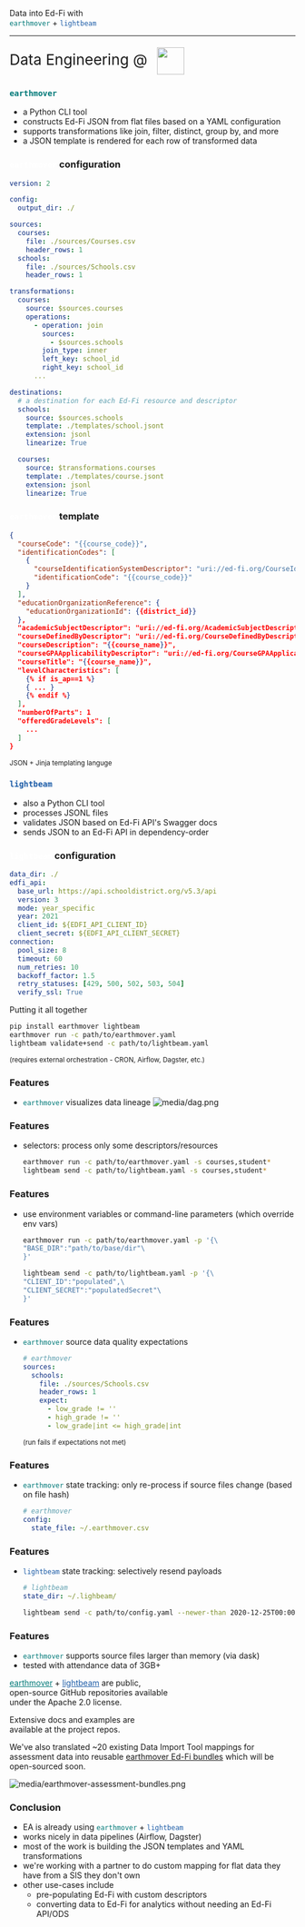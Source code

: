 [comment]: # (controls: true)
[comment]: # (keyboard: true)
[comment]: # (markdown: { smartypants: true })
[comment]: # (hash: false)
[comment]: # (respondToHashChanges: false)



Data into Ed-Fi with<br /><code style="color:#007978;">earthmover</code> + <code style="color:#1c5ca7;">lightbeam</code>

<hr style="border-width:1px 0 0 0;" />

<!-- <strong>Tom Reitz</strong> &nbsp; &nbsp;  -->
<div style="font-size:26px; line-height:56px;">Data Engineering @ <img src="media/ea_logo.png" style="height:48px; width:auto; margin:0; padding:0 10px; vertical-align:middle;" /></div>



[comment]: # (!!! data-auto-animate)

### <code style="color:#007978;">earthmover</code>
* a Python CLI tool  <!-- .element: class="fragment" data-fragment-index="2" -->
* constructs Ed-Fi JSON from flat files based on a YAML configuration  <!-- .element: class="fragment" data-fragment-index="3" -->
* supports transformations like join, filter, distinct, group by, and more  <!-- .element: class="fragment" data-fragment-index="4" -->
* a JSON template is rendered for each row of transformed data  <!-- .element: class="fragment" data-fragment-index="5" -->



[comment]: # (!!! data-auto-animate)

### <code style="color:#FFF;">earthmover</code> configuration
```yaml  [|3-4|6-12|14-23|25-37]
version: 2

config:
  output_dir: ./

sources:
  courses:
    file: ./sources/Courses.csv
    header_rows: 1
  schools:
    file: ./sources/Schools.csv
    header_rows: 1

transformations:
  courses:
    source: $sources.courses
    operations:
      - operation: join
        sources:
          - $sources.schools
        join_type: inner
        left_key: school_id
        right_key: school_id
      ...

destinations:
  # a destination for each Ed-Fi resource and descriptor
  schools:
    source: $sources.schools
    template: ./templates/school.jsont
    extension: jsonl
    linearize: True

  courses:
    source: $transformations.courses
    template: ./templates/course.jsont
    extension: jsonl
    linearize: True
```



[comment]: # (!!! data-auto-animate data-background-color="#007978")

### <code style="color:#FFF;">earthmover</code> template
```json [|2|18-20]
{
  "courseCode": "{{course_code}}",
  "identificationCodes": [
    {
      "courseIdentificationSystemDescriptor": "uri://ed-fi.org/CourseIdentificationSystemDescriptor#LEA course code",
      "identificationCode": "{{course_code}}"
    }
  ],
  "educationOrganizationReference": {
    "educationOrganizationId": {{district_id}}
  },
  "academicSubjectDescriptor": "uri://ed-fi.org/AcademicSubjectDescriptor#{{academic_subject}}",
  "courseDefinedByDescriptor": "uri://ed-fi.org/CourseDefinedByDescriptor#LEA",
  "courseDescription": "{{course_name}}",
  "courseGPAApplicabilityDescriptor": "uri://ed-fi.org/CourseGPAApplicabilityDescriptor#{{gpa_weight}}",
  "courseTitle": "{{course_name}}",
  "levelCharacteristics": [
    {% if is_ap==1 %}
    { ... }
    {% endif %}
  ],
  "numberOfParts": 1
  "offeredGradeLevels": [
    ...
  ]
}
```
<small>JSON + Jinja templating languge</small>



[comment]: # (!!! data-background-color="#007978")

### <code style="color:#1c5ca7;">lightbeam</code>
* also a Python CLI tool                            <!-- .element: class="fragment" data-fragment-index="2" -->
* processes JSONL files                             <!-- .element: class="fragment" data-fragment-index="3" -->
* validates JSON based on Ed-Fi API's Swagger docs  <!-- .element: class="fragment" data-fragment-index="4" -->
* sends JSON to an Ed-Fi API in dependency-order    <!-- .element: class="fragment" data-fragment-index="5" -->



[comment]: # (!!! data-auto-animate)

### <code style="color:#FFF;">lightbeam</code> configuration
```yaml  [|1|2-8|7-8|9-15]
data_dir: ./
edfi_api:
  base_url: https://api.schooldistrict.org/v5.3/api
  version: 3
  mode: year_specific
  year: 2021
  client_id: ${EDFI_API_CLIENT_ID}
  client_secret: ${EDFI_API_CLIENT_SECRET}
connection:
  pool_size: 8
  timeout: 60
  num_retries: 10
  backoff_factor: 1.5
  retry_statuses: [429, 500, 502, 503, 504]
  verify_ssl: True
``` 
<!-- .element: class="fragment" data-fragment-index="2" -->



[comment]: # (!!! data-auto-animate data-background-color="#1c5ca7")

Putting it all together

```bash
pip install earthmover lightbeam
earthmover run -c path/to/earthmover.yaml
lightbeam validate+send -c path/to/lightbeam.yaml
```
<small>(requires external orchestration - CRON, Airflow, Dagster, etc.)</small>


[comment]: # (!!! data-auto-animate data-background-color="#cbdc3f")

### Features
* <code style="color:#007978;">earthmover</code> visualizes data lineage
![media/dag.png](media/dag.png)

[comment]: # (!!! data-auto-animate)

### Features
* selectors: process only some descriptors/resources
  ```bash
  earthmover run -c path/to/earthmover.yaml -s courses,student*
  lightbeam send -c path/to/lightbeam.yaml -s courses,student*
  ```

[comment]: # (||| data-auto-animate)

### Features
* use environment variables or command-line parameters (which override env vars)
  ```bash
  earthmover run -c path/to/earthmover.yaml -p '{\
  "BASE_DIR":"path/to/base/dir"\
  }'

  lightbeam send -c path/to/lightbeam.yaml -p '{\
  "CLIENT_ID":"populated",\
  "CLIENT_SECRET":"populatedSecret"\
  }'
  ```

[comment]: # (||| data-auto-animate)

### Features
* <code style="color:#007978;">earthmover</code> source data quality expectations
  ```yaml
  # earthmover
  sources:
    schools:
      file: ./sources/Schools.csv
      header_rows: 1
      expect:
        - low_grade != ''
        - high_grade != ''
        - low_grade|int <= high_grade|int
  ```
  <small>(run fails if expectations not met)</small>

[comment]: # (||| data-auto-animate)

### Features
* <code style="color:#007978;">earthmover</code> state tracking: only re-process if source files change (based on file hash)
  ```yaml
  # earthmover
  config:
    state_file: ~/.earthmover.csv
  ```

[comment]: # (||| data-auto-animate)

### Features
* <code style="color:#1c5ca7;">lightbeam</code> state tracking: selectively resend payloads
  ```yaml
  # lightbeam
  state_dir: ~/.lighbeam/
  ```

  ```bash
  lightbeam send -c path/to/config.yaml --newer-than 2020-12-25T00:00:00
  ```

[comment]: # (||| data-auto-animate)

### Features
* <code style="color:#007978;">earthmover</code> supports source files larger than memory (via dask)
* tested with attendance data of 3GB+



[comment]: # (!!!)

<a href="https://github.com/edanalytics/earthmover" target="_blank" style="color:#007978;">earthmover</a> + <a href="https://github.com/edanalytics/lightbeam" target="_blank" style="color:#1c5ca7;">lightbeam</a> are public,<br />open-source GitHub repositories available<br />under the Apache 2.0 license.

Extensive docs and examples are<br />available at the project repos.

[comment]: # (!!!)

We've also translated ~20 existing Data Import Tool mappings for assessment data into reusable <a href="https://github.com/edanalytics/earthmover_edfi_bundles" target="_blank">earthmover Ed-Fi bundles</a> which will be open-sourced soon.

![media/earthmover-assessment-bundles.png](media/earthmover-assessment-bundles.png)



[comment]: # (!!!)

### Conclusion

* EA is already using <code style="color:#007978;">earthmover</code> + <code style="color:#1c5ca7;">lightbeam</code>
* works nicely in data pipelines (Airflow, Dagster)
* most of the work is building the JSON templates and YAML transformations
* we're working with a partner to do custom mapping for flat data they have from a SIS they don't own
* other use-cases include
  - pre-populating Ed-Fi with custom descriptors
  - converting data to Ed-Fi for analytics without needing an Ed-Fi API/ODS
